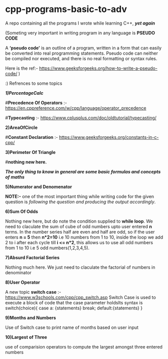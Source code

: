 # cpp-programs-basic-to-adv
A repo containing all the programs I wrote while learning C++, _**yet again**_

(Someting very important in writing program in any language is **PSEUDO CODE**

A **‘pseudo code’** is an outline of a program,
written in a form that can easily be converted into real programming statements. Pseudo
code can neither be compiled nor executed, and there is no real formatting or syntax
rules.

Here is the ref:- https://www.geeksforgeeks.org/how-to-write-a-pseudo-code/
)

:) Refrences to some topics

**_1)PercentageCalc_**

#**Precedence Of Operators** :- https://en.cppreference.com/w/cpp/language/operator_precedence 

#**Typecasting**  :- https://www.cplusplus.com/doc/oldtutorial/typecasting/

**2)AreaOfCircle**

#**Constant Declaration** :- https://www.geeksforgeeks.org/constants-in-c-cpp/

**3)Perimeter Of Triangle**

#**nothing new here.**

_**The only thing to know in general are some basic formulas and concepts of maths**_

**5)Numerator and Denomenator**

**NOTE:-** one of the most important thing while writing code for the given question is _following the question and producing the output accordingly_.

**6)Sum Of Odds**

Nothing new here, but do note the condition supplied to **while loop**. We need to claculate the sum of cube of odd numbers upto user entered **n** terms.
In the number series half are even and half are odd, so if the user enters **n = 5** then **n*2=10** i.e 10 numbers from 1 to 10, inside the loop we add 2 to i after each cycle till **i <= n*2**, this allows us to use all odd numbers from 1 to 10 i.e 5 odd numbers(1,2,3,4,5).

**7)Absurd Factorial Series**

Nothing much here. We just need to claculate the factorial of  numbers in denominator

**8)User Operator**

A new topic  **switch case** :- https://www.w3schools.com/cpp/cpp_switch.asp
Switch Case is used to execute a block of code that the case parameter holdsIts syntax is switch(choice){
case a:
{statements}
break;
default:{statements}
}

**9)Months and Numbers**

Use of Switch case to print name of months based on user input

**10)Largest of Three**

use of comparision operators to compute the largest amongst three entered numbers
